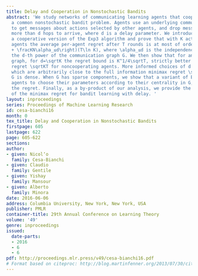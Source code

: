 ```yaml
---
title: Delay and Cooperation in Nonstochastic Bandits
abstract: 'We study networks of communicating learning agents that cooperate to solve
  a common nonstochastic bandit problem. Agents use an underlying communication network
  to get messages about actions selected by other agents, and drop messages that took
  more than d hops to arrive, where d is a delay parameter. We introduce Exp3-Coop,
  a cooperative version of the Exp3 algorithm and prove that with K actions and N
  agents the average per-agent regret after T rounds is at most of order \sqrt\left(d+1
  + \fracKN\alpha_≤d\right)(T\ln K), where \alpha_≤d is the independence number of
  the d-th power of the communication graph G. We then show that for any connected
  graph, for d=\sqrtK the regret bound is K^1/4\sqrtT, strictly better than the minimax
  regret \sqrtKT for noncooperating agents. More informed choices of d lead to bounds
  which are arbitrarily close to the full information minimax regret \sqrtT\ln K when
  G is dense. When G has sparse components, we show that a variant of Exp3-Coop, allowing
  agents to choose their parameters according to their centrality in G, strictly improves
  the regret. Finally, as a by-product of our analysis, we provide the first characterization
  of the minimax regret for bandit learning with delay. '
layout: inproceedings
series: Proceedings of Machine Learning Research
id: cesa-bianchi16
month: 0
tex_title: Delay and Cooperation in Nonstochastic Bandits
firstpage: 605
lastpage: 622
page: 605-622
sections: 
author:
- given: Nicol‘o
  family: Cesa-Bianchi
- given: Claudio
  family: Gentile
- given: Yishay
  family: Mansour
- given: Alberto
  family: Minora
date: 2016-06-06
address: Columbia University, New York, New York, USA
publisher: PMLR
container-title: 29th Annual Conference on Learning Theory
volume: '49'
genre: inproceedings
issued:
  date-parts:
  - 2016
  - 6
  - 6
pdf: http://proceedings.mlr.press/v49/cesa-bianchi16.pdf
# Format based on citeproc: http://blog.martinfenner.org/2013/07/30/citeproc-yaml-for-bibliographies/
---
```

